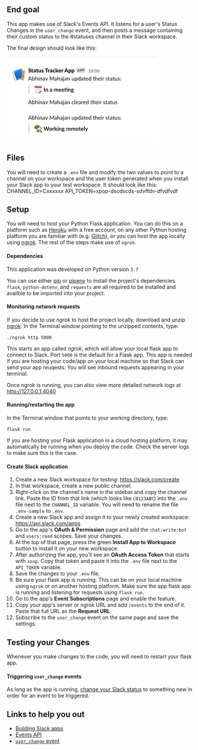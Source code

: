 ## End goal

This app makes use of Slack's Events API. It listens for a user's Status Changes in the `user_change` event, and then posts a message containing their custom status to the #statuses channel in their Slack workspace.

The final design should look like this:

![final result](Final%20Result.png)

## Files

You will need to create a `.env` file and modify the two values to point to a channel on your workspace and the user token generated when you install your Slack app to your test workspace. It should look like this:
CHANNEL_ID=Cxxxxxx
API_TOKEN=xpop-dscdscds-sdvffdv-dfvdfvdf


## Setup

You will need to host your Python Flask application.  You can do this on a platform such as [Heroku](https://devcenter.heroku.com/categories/python-support) with a free account, on any other Python hosting platform you are familiar with (e.g. [Glitch](https://glitch.com/~flask-hello-world)), or you can host the app locally using [ngrok](https://ngrok.com/download).  The rest of the steps make use of `ngrok`.

#### Dependencies

This application was developed on Python version `3.7`

You can use either [pip](https://packaging.python.org/tutorials/installing-packages/#id21) or [pipenv](https://pipenv.readthedocs.io/en/latest/install/#installing-packages-for-your-project) to install the project's dependencies.  `flask`, `python-dotenv`, and `requests` are all required to be installed and availble to be imported into your project.

#### Monitoring network requests

If you decide to use *ngrok* to host the project locally, download and unzip [ngrok](https://ngrok.com/download). In the Terminal window pointing to the unzipped contents, type:

```
./ngrok http 5000
```

This starts an app called *ngrok*, which will allow your local flask app to connect to Slack. Port `5000` is the default for a Flask app.  This app is needed if you are hosting your code/app on your local machine so that Slack can send your app reuqests.  You will see inbound requests appearing in your terminal.

Once ngrok is running, you can also view more detailed network logs at  http://127.0.0.1:4040

#### Running/restarting the app

In the Terminal window that points to your working directory, type:

```
flask run
```

If you are hosting your Flask application in a cloud hosting platform, it may automatically be running when you deploy the code.  Check the server logs to make sure this is the case.

#### Create Slack application

1. Create a new Slack workspace for testing: https://slack.com/create
2. In that workspace, create a new public channel.
3. Right-click on the channel's name in the sidebar and copy the channel link. Paste the ID from that link (which looks like `C0123ABC`) into the `.env` file next to the `CHANNEL_ID` variable.  You will need to rename the file `.env-sample` to `.env`.
4. Create a new Slack app and assign it to your newly created workspace: https://api.slack.com/apps
5. Go to the app's **OAuth & Permission** page and add the `chat:write:bot` and `users:read` scopes. Save your changes.
6. At the top of that page, press the green **Install App to Workspace** button to install it on your new workspace.
7. After authorizing the app, you'll see an **OAuth Access Token** that starts with `xoxp`. Copy that token and paste it into the `.env` file next to the `API_TOKEN` variable.
8. Save the changes to your `.env` file.
9. Be sure your flask app is running.  This can be on your local machine using `ngrok` or on another hosting platform.  Make sure the app flask app is running and listening for requests using `flask run`.
10. Go to the app's **Event Subscriptions** page and enable the feature.
11. Copy your app's server or ngrok URL and add `/events` to the end of it. Paste that full URL as the **Request URL**.
12. Subscribe to the `user_change` event on the same page and save the settings.

## Testing your Changes

Whenever you make changes to the code, you will need to restart your flask app.

#### Triggering `user_change` events

As long as the app is running, [change your Slack status](https://get.slack.help/hc/en-us/articles/201864558-Set-your-Slack-status-and-availability) to something new in order for an event to be triggered.

## Links to help you out
* [Building Slack apps](https://api.slack.com/slack-apps)
* [Events API](https://api.slack.com/events-api)
* [`user_change` event](https://api.slack.com/events/user_change)
